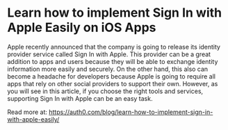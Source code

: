 # Learn how to implement Sign In with Apple Easily on iOS Apps

Apple recently announced that the company is going to release its identity provider service called Sign In with Apple. This provider can be a great addition to apps and users because they will be able to exchange identity information more easily and securely. On the other hand, this also can become a headache for developers because Apple is going to require all apps that rely on other social providers to support their own. However, as you will see in this article, if you choose the right tools and services, supporting Sign In with Apple can be an easy task.

Read more at: https://auth0.com/blog/learn-how-to-implement-sign-in-with-apple-easily/
